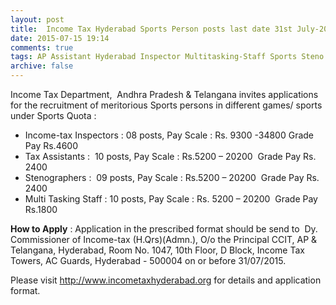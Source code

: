 ```yaml
---
layout: post
title:  Income Tax Hyderabad Sports Person posts last date 31st July-2015
date: 2015-07-15 19:14
comments: true
tags: AP Assistant Hyderabad Inspector Multitasking-Staff Sports Steno Tax Telangana
archive: false
---
```

Income Tax Department,  Andhra Pradesh & Telangana invites applications for the recruitment of meritorious Sports persons in different games/ sports under Sports Quota :

- Income-tax Inspectors : 08 posts, Pay Scale : Rs. 9300 -34800 Grade Pay Rs.4600
- Tax Assistants :  10 posts, Pay Scale : Rs.5200 – 20200  Grade Pay Rs. 2400
- Stenographers :  09 posts, Pay Scale : Rs.5200 – 20200  Grade Pay Rs. 2400 
- Multi Tasking Staff : 10 posts, Pay Scale : Rs. 5200 – 20200  Grade Pay Rs.1800


**How to Apply** : Application in the prescribed format should be send to  Dy. Commissioner of Income-tax (H.Qrs)(Admn.), O/o the Principal CCIT, AP & Telangana, Hyderabad, Room No. 1047, 10th Floor, D Block, Income Tax Towers, AC Guards, Hyderabad - 500004 on or before 31/07/2015.

Please visit <http://www.incometaxhyderabad.org> for details and application format. 




